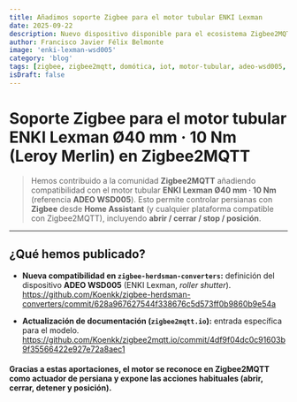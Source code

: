 ```yaml
---
title: Añadimos soporte Zigbee para el motor tubular ENKI Lexman
date: 2025-09-22
description: Nuevo dispositivo disponible para el ecosistema Zigbee2MQTT el motor tubular ENKI Lexman Ø40 mm 10 Nm, ideal para persianas y cortinas motorizadas.
author: Francisco Javier Félix Belmonte
image: 'enki-lexman-wsd005'
category: 'blog'
tags: [zigbee, zigbee2mqtt, domótica, iot, motor-tubular, adeo-wsd005, home-assistant]
isDraft: false
---
```


# Soporte Zigbee para el motor tubular ENKI Lexman Ø40 mm · 10 Nm (Leroy Merlin) en Zigbee2MQTT


> Hemos contribuido a la comunidad **Zigbee2MQTT** añadiendo compatibilidad con el motor tubular **ENKI Lexman Ø40 mm · 10 Nm** (referencia **ADEO WSD005**).
> Esto permite controlar persianas con **Zigbee** desde **Home Assistant** (y cualquier plataforma compatible con Zigbee2MQTT), incluyendo **abrir / cerrar / stop / posición**.

---

## ¿Qué hemos publicado?

- **Nueva compatibilidad en `zigbee-herdsman-converters`:** definición del dispositivo **ADEO WSD005** (ENKI Lexman, *roller shutter*).
  <https://github.com/Koenkk/zigbee-herdsman-converters/commit/628a967627544f338676c5d573ff0b9860b9e54a>

- **Actualización de documentación (`zigbee2mqtt.io`):** entrada específica para el modelo.
  <https://github.com/Koenkk/zigbee2mqtt.io/commit/4df9f04dc0c91603b9f35566422e927e72a8aec1>


#### Gracias a estas aportaciones, el motor se reconoce en Zigbee2MQTT como **actuador de persiana** y expone las acciones habituales (**abrir**, **cerrar**, **detener** y **posición**).
